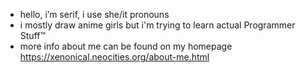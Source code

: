 - hello, i’m serif, i use she/it pronouns
- i mostly draw anime girls but i'm trying to learn actual Programmer Stuff™
- more info about me can be found on my homepage https://xenonical.neocities.org/about-me.html
